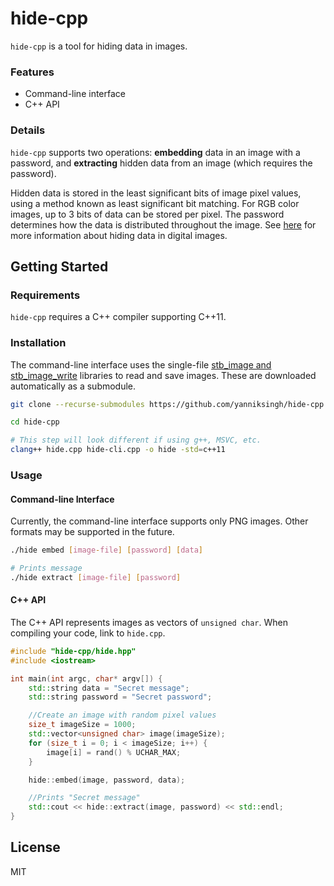 # hide-cpp

`hide-cpp` is a tool for hiding data in images.

### Features
- Command-line interface
- C++ API

### Details

`hide-cpp` supports two operations: **embedding** data in an image with a password, and **extracting** hidden data from an image (which requires the password).

Hidden data is stored in the least significant bits of image pixel values, using a method known as least significant bit matching. For RGB color images, up to 3 bits of data can be stored per pixel. The password determines how the data is distributed throughout the image. See [here](https://www.cs.ox.ac.uk/andrew.ker/docs/informationhiding-lecture-notes-ht2016.pdf) for more information about hiding data in digital images.

## Getting Started

### Requirements

`hide-cpp` requires a C++ compiler supporting C++11.

### Installation

The command-line interface uses the single-file [stb_image and stb_image_write](https://github.com/nothings/stb) libraries to read and save images. These are downloaded automatically as a submodule.

```bash
git clone --recurse-submodules https://github.com/yanniksingh/hide-cpp

cd hide-cpp

# This step will look different if using g++, MSVC, etc.
clang++ hide.cpp hide-cli.cpp -o hide -std=c++11
```

### Usage

#### Command-line Interface

Currently, the command-line interface supports only PNG images. Other formats may be supported in the future.

```bash
./hide embed [image-file] [password] [data]

# Prints message
./hide extract [image-file] [password]
```

#### C++ API

The C++ API represents images as vectors of `unsigned char`. When compiling your code, link to `hide.cpp`.

```cpp
#include "hide-cpp/hide.hpp"
#include <iostream>

int main(int argc, char* argv[]) {
	std::string data = "Secret message";
	std::string password = "Secret password";

	//Create an image with random pixel values
	size_t imageSize = 1000;
	std::vector<unsigned char> image(imageSize);
	for (size_t i = 0; i < imageSize; i++) {
		image[i] = rand() % UCHAR_MAX;
	}

	hide::embed(image, password, data);

	//Prints "Secret message"
	std::cout << hide::extract(image, password) << std::endl;
}
```

## License

MIT
